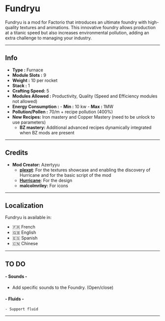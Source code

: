 # Fundryu

Fundryu is a mod for Factorio that introduces an ultimate foundry with high-quality textures and animations. This innovative foundry allows production at a titanic speed but also increases environmental pollution, adding an extra challenge to managing your industry.

---

## Info

- **Type :** Furnace
- **Module Slots :** 9
- **Weight  :** 10 per rocket
- **Stack :** 1 
- **Crafting Speed:** 5
- **Modules Allowed :** Productivity, Quality (Speed and Efficiency modules not allowed)
- **Energy Consumption :** 
       - **Min :**  10 kw
       - **Max :**  1MW
- **Pollution/Pollen :** 70/m + recipe pollution (400%)
- **New Recipes:** Iron mastery and Copper Mastery (need to be unlock to use parameters)
    - **BZ mastery:** Additional advanced recipes dynamically integrated when BZ mods are present 
---

## Credits

- **Mod Creator:** Azertyyu
    - **[plexpt](https://mods.factorio.com/user/plexpt)**: For the textures showcase and enabling the discovery of Hurricane and for the basic script of the mod
    - **[Hurricane](https://mods.factorio.com/user/Hurricane046)**: For the design
    - **malcolmriley:** For icons
---
## Localization

Fundryu is available in:

- 🇫🇷 French
- 🇬🇧 English
- 🇪🇸 Spanish
- 🇨🇳 Chinese

---
## TO DO

#### - **Sounds** -
  - Add specific sounds to the Foundry. (Open/close)

#### - **Fluids** -

    - Support fluid 

---

